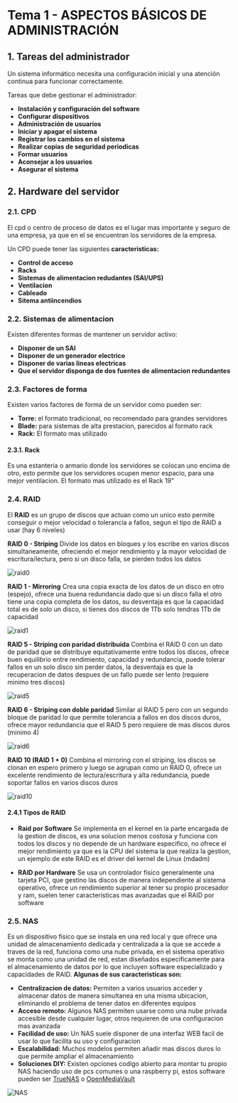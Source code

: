 # Tema 1 - ASPECTOS BÁSICOS DE ADMINISTRACIÓN

## 1. Tareas del administrador

Un sistema informático necesita una configuración inicial y una atención continua para funcionar correctamente.

Tareas que debe gestionar el administrador:

- **Instalación y configuración del software**
- **Configurar dispositivos**
- **Administración de usuarios**
- **Iniciar y apagar el sistema**
- **Registrar los cambios en el sistema**
- **Realizar copias de seguridad periodicas** 
- **Formar usuarios**
- **Aconsejar a los usuarios**
- **Asegurar el sistema**

## 2. Hardware del servidor 

### 2.1. CPD

El cpd o centro de proceso de datos es el lugar mas importante y seguro de una empresa, ya que en el se encuentran los servidores de la empresa.

Un CPD puede tener las siguientes **caracteristicas:**
- **Control de acceso**
- **Racks**
- **Sistemas de alimentacion redudantes (SAI/UPS)**
- **Ventilacion**
- **Cableado**
- **Sitema antiincendios**

### 2.2. Sistemas de alimentacion

Existen diferentes formas de mantener un servidor activo: 
- **Disponer de un SAI**
- **Disponer de un generador electrico**
- **Disponer de varias lineas electricas**
- **Que el servidor disponga de dos fuentes de alimentacion redundantes**

### 2.3. Factores de forma

Existen varios factores de forma de un servidor como pueden ser: 
- **Torre:** el formato tradicional, no recomendado para grandes servidores
- **Blade:** para sistemas de alta prestacion, parecidos al formato rack 
- **Rack:** El formato mas utilizado

#### 2.3.1. Rack

Es una estanteria o armario donde los servidores se colocan uno encima de otro, esto permite que los servidores ocupen menor espacio, para una mejor ventilacion. El formato mas utilizado es el Rack 19" 

### 2.4. RAID 

El **RAID** es un grupo de discos que actuan como un unico esto permite conseguir o mejor velocidad o tolerancia a fallos, segun el tipo de RAID a usar (hay 6 niveles)

**RAID 0 - Striping**
Divide los datos en bloques y los escribe en varios discos simultaneamente, ofreciendo el mejor rendimiento y la mayor velocidad de escritura/lectura, pero si un disco falla, se pierden todos los datos 

![raid0](images/raid0.png)

**RAID 1 - Mirroring**
Crea una copia exacta de los datos de un disco en otro (espejo), ofrece una buena redundancia dado que si un disco falla el otro tiene una copia completa de los datos, su desventaja es que la capacidad total es de solo un disco, si tienes dos discos de 1Tb solo tendras 1Tb de capacidad 

![raid1](images/raid1.png)

**RAID 5 - Striping con paridad distribuida**
Combina el RAID 0 con un dato de paridad que se distribuye equitativamente entre todos los discos, ofrece buen equilibrio entre rendimiento, capacidad y redundancia, puede tolerar fallos en un solo disco sin perder datos, la desventaja es que la recuperacion de datos despues de un fallo puede ser lento (requiere minimo tres discos)

![raid5](images/raid5.png)


**RAID 6 - Striping con doble paridad**
Similar al RAID 5 pero con un segundo bloque de paridad lo que permite tolerancia a fallos en dos discos duros, ofrece mayor redundancia que el RAID 5 pero requiere de mas discos duros (minimo 4)

![raid6](images/raid6.png)

**RAID 10 (RAID 1 + 0)**
Combina el mirroring con el striping, los discos se clonan en espero primero y luego se agrupan como un RAID 0, ofrece un excelente rendimiento de lectura/escritura y alta redundancia, puede soportar fallos en varios discos duros 

![raid10](images/raid10.jpg)

#### 2.4.1 Tipos de RAID

- **Raid por Software**
   Se implementa en el kernel en la parte encargada de la gestion de discos, es una solucion menos costosa y funciona con todos los discos y no depende de un hardware especifico, no ofrece el mejor rendimiento ya que es la CPU del sistema la que realiza la gestion, un ejemplo de este RAID es el driver del kernel de Linux (mdadm) 

- **RAID por Hardware**
   Se usa un controlador fisico generalmente una tarjeta PCI, que gestino las discos de manera independiente al sistema operativo, ofrece un rendimiento superior al tener su propio procesador y ram, suelen tener caracteristicas mas avanzadas que el RAID por software 

### 2.5. NAS 
   
   Es un dispositivo fisico que se instala en una red local y que ofrece una unidad de almacenamiento dedicada y centralizada a la que se accede a traves de la red, funciona como una nube privada, en el sistema operativo se monta como una unidad de red, estan diseñados especificamente para el almacenamiento de datos por lo que incluyen software especializado y capacidades de RAID. 
   **Algunas de sus caracteristicas son:**
   
- **Centralizacion de datos:** Permiten a varios usuarios acceder y almacenar datos de manera simultanea en una misma ubicacion, eliminando el problema de tener datos en diferentes equipos 
- **Acceso remoto:** Algunos NAS permiten usarse como una nube privada accesible desde cualquier lugar, otros requieren de una configuracion mas avanzada 
- **Facilidad de uso:** Un NAS suele disponer de una interfaz WEB facil de usar lo que facilita su uso y configuracion 
- **Escalabilidad:** Muchos modelos permiten añadir mas discos duros lo que permite ampliar el almacenamiento 
- **Soluciones DIY:** Existen opciones codigo abierto para montar tu propio NAS haciendo uso de pcs comunes o una raspberry pi, estos software pueden ser  [TrueNAS](https://www.truenas.com/) o [OpenMediaVault](https://www.openmediavault.org/)

![NAS](images/nas.jpg)



